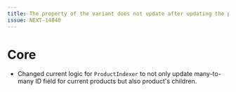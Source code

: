 ```yaml
---
title: The property of the variant does not update after updating the parent product
issue: NEXT-14840
---
```

# Core
* Changed current logic for `ProductIndexer` to not only update many-to-many ID field for current products but also product's children.

